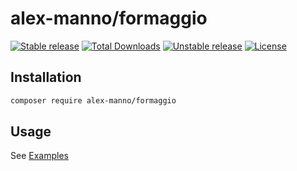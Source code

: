 # alex-manno/formaggio

[![Stable release][Last stable image]][Packagist link] [![Total Downloads][Total Download Packagist]][Packagist link] [![Unstable release][Last unstable image]][Packagist link] [![License][License image]][Packagist link]

## Installation
``` bash
composer require alex-manno/formaggio
```

## Usage

See [Examples](https://github.com/alex-manno/formaggio/tree/master/Examples)


[Total Download Packagist]: https://poser.pugx.org/alex-manno/formaggio/downloads
[Last stable image]: https://poser.pugx.org/alex-manno/formaggio/version.svg
[Last unstable image]: https://poser.pugx.org/alex-manno/formaggio/v/unstable.svg
[Master build image]: https://travis-ci.org/alex-manno/formaggio.svg
[Master scrutinizer image]: https://scrutinizer-ci.com/g/alex-manno/formaggio/badges/quality-score.png?b=master
[Master coverage image]: https://scrutinizer-ci.com/g/alex-manno/formaggio/badges/coverage.png?b=master

[Packagist link]: https://packagist.org/packages/alex-manno/formaggio
[Master build link]: https://travis-ci.org/alex-manno/formaggio
[Master scrutinizer link]: https://scrutinizer-ci.com/g/alex-manno/formaggio/?branch=master
[Master coverage link]: https://scrutinizer-ci.com/g/alex-manno/formaggio/?branch=master
[License image]: https://poser.pugx.org/alex-manno/formaggio/license
